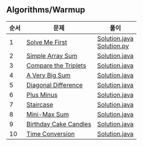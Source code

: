 ## Algorithms/Warmup
|순서|문제|풀이|
|---|---|---|
|1|[Solve Me First](https://www.hackerrank.com/challenges/solve-me-first/problem)|[Solution.java](./Solve%20Me%20First/Solution.java)<br>[Solution.py](https://github.com/kim-junghun/HackerRank-solutions/blob/master/Practice/Algorithms/Warmup/Solve%20Me%20First/Solution.py)|
|2|[Simple Array Sum](https://www.hackerrank.com/challenges/simple-array-sum/problem)|[Solution.java](https://github.com/kim-junghun/HackerRank-solutions/blob/master/Practice/Algorithms/Warmup/Simple%20Array%20Sum/Solution.java)|
|3|[Compare the Triplets](https://www.hackerrank.com/challenges/compare-the-triplets/problem)|[Solution.java](https://github.com/kim-junghun/HackerRank-solutions/blob/master/Practice/Algorithms/Warmup/Compare%20the%20Triplets/Solution.java)|
|4|[A Very Big Sum](https://www.hackerrank.com/challenges/a-very-big-sum/problem)|[Solution.java](https://github.com/kim-junghun/HackerRank-solutions/blob/master/Practice/Algorithms/Warmup/A%20Very%20Big%20Sum/Solution.java)|
|5|[Diagonal Difference](https://www.hackerrank.com/challenges/diagonal-difference/problem)|[Solution.java](https://github.com/kim-junghun/HackerRank-solutions/blob/master/Practice/Algorithms/Warmup/Diagonal%20Difference/Solution.java)|
|6|[Plus Minus](https://www.hackerrank.com/challenges/plus-minus/problem)|[Solution.java](https://github.com/kim-junghun/HackerRank-solutions/blob/master/Practice/Algorithms/Warmup/Plus%20Minus/Solution.java)|
|7|[Staircase](https://www.hackerrank.com/challenges/staircase/problem)|[Solution.java](https://github.com/kim-junghun/HackerRank-solutions/blob/master/Practice/Algorithms/Warmup/StairCase/Solution.java)|
|8|[Mini-Max Sum](https://www.hackerrank.com/challenges/mini-max-sum/problem)|[Solution.java](https://github.com/kim-junghun/HackerRank-solutions/blob/master/Practice/Algorithms/Warmup/Mini-Max%20Sum/Solution.java)|
|9|[Birthday Cake Candles](https://www.hackerrank.com/challenges/birthday-cake-candles/problem)|[Solution.java](https://github.com/kim-junghun/HackerRank-solutions/blob/master/Practice/Algorithms/Warmup/Birthday%20Cake%20Candles/Solution.java)|
|10|[Time Conversion](https://www.hackerrank.com/challenges/time-conversion/problem)|[Solution.java](https://github.com/kim-junghun/HackerRank-solutions/blob/master/Practice/Algorithms/Warmup/Time%20Conversion/Solution.java)|
